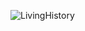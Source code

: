 ![LivingHistory](https://github.com/Ali-Hakan/LivingHistory/assets/110849135/7509d7b9-7e10-4611-821e-94423924862c)
